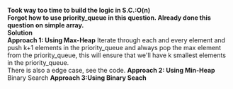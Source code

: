 **Took way too time to build the logic in S.C.:O(n)**
<br>
**Forgot how to use priority_queue in this question. Already done this question on simple array.**
<br>
**Solution**
<br>
**Approach 1: Using Max-Heap**
Iterate through each and every element and push k+1 elements in the priority_queue and always pop the max element from the priority_queue, this will ensure that we'll have k smallest elements in the priority_queue.
<br>
There is also a edge case, see the code.
**Approach 2: Using Min-Heap**
Binary Search
**Approach 3:Using Binary Seach**
​